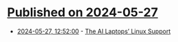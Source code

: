 # [Published on 2024-05-27](index.md)

* [2024-05-27, 12:52:00](https://soylentnews.org/article.pl?sid=24/05/26/071211&from=rss) - [The AI Laptops’ Linux Support](https://soylentnews.org/article.pl?sid=24/05/26/071211&from=rss)
